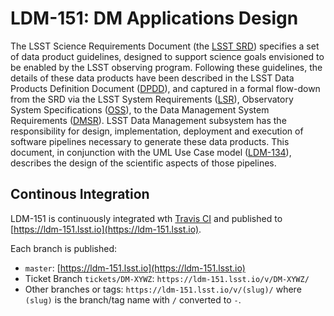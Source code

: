 # LDM-151: DM Applications Design

The LSST Science Requirements Document (the [LSST SRD](https://docushare.lsstcorp.org/docushare/dsweb/Get/LPM-17)) specifies a set of data product guidelines, designed to support science goals envisioned to be enabled by the LSST observing program. Following these guidelines, the details of these data products have been described in the LSST Data Products Definition Document ([DPDD](https://docushare.lsstcorp.org/docushare/dsweb/Get/LSE-163)), and captured in a formal flow-down from the SRD via the LSST System Requirements ([LSR](https://docushare.lsstcorp.org/docushare/dsweb/Get/LSE-29)), Observatory System Specifications ([OSS](https://docushare.lsstcorp.org/docushare/dsweb/Get/LSE-30)), to the Data Management System Requirements ([DMSR](https://docushare.lsstcorp.org/docushare/dsweb/Get/LSE-61)). LSST Data Management subsystem has the responsibility for design, implementation, deployment and execution of software pipelines necessary to generate these data products. This document, in conjunction with the UML Use Case model ([LDM-134](https://docushare.lsstcorp.org/docushare/dsweb/Get/LDM-134)), describes the design of the scientific aspects of those pipelines.

## Continous Integration

LDM-151 is continuously integrated wth [Travis CI](https://travis-ci.org/lsst/LDM-151) and published to [https://ldm-151.lsst.io](https://ldm-151.lsst.io).

Each branch is published:

- `master`: [https://ldm-151.lsst.io](https://ldm-151.lsst.io)
- Ticket Branch `tickets/DM-XYWZ`: `https://ldm-151.lsst.io/v/DM-XYWZ/`
- Other branches or tags: `https://ldm-151.lsst.io/v/(slug)/` where `(slug)` is the branch/tag name with `/` converted to `-`.
